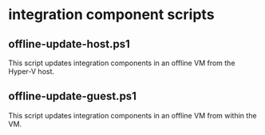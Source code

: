# integration component scripts

## offline-update-host.ps1
This script updates integration components in an offline VM from the Hyper-V host.

## offline-update-guest.ps1
This script updates integration components in an offline VM from within the VM.
